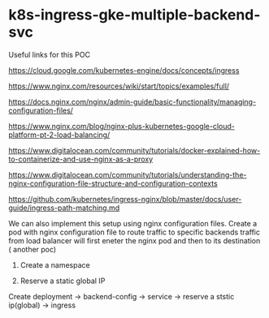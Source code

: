 # k8s-ingress-gke-multiple-backend-svc

Useful links for this POC

https://cloud.google.com/kubernetes-engine/docs/concepts/ingress

https://www.nginx.com/resources/wiki/start/topics/examples/full/

https://docs.nginx.com/nginx/admin-guide/basic-functionality/managing-configuration-files/

https://www.nginx.com/blog/nginx-plus-kubernetes-google-cloud-platform-pt-2-load-balancing/

https://www.digitalocean.com/community/tutorials/docker-explained-how-to-containerize-and-use-nginx-as-a-proxy

https://www.digitalocean.com/community/tutorials/understanding-the-nginx-configuration-file-structure-and-configuration-contexts

https://github.com/kubernetes/ingress-nginx/blob/master/docs/user-guide/ingress-path-matching.md


We can also implement this setup using nginx configuration files.
Create a pod with nginx configuration file to route traffic to specific backends
traffic from load balancer will first eneter the nginx pod and then to its destination ( another poc)

1) Create a namespace 

2) Reserve a static global IP

Create deployment -> backend-config -> service -> reserve a ststic ip(global) -> ingress
